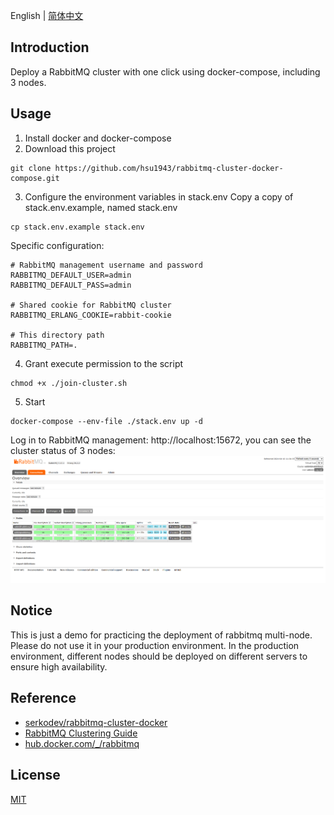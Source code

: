English | [简体中文](./readme_cn.md)

## Introduction
Deploy a RabbitMQ cluster with one click using docker-compose, including 3 nodes.

## Usage
1. Install docker and docker-compose
2. Download this project

```shell
git clone https://github.com/hsu1943/rabbitmq-cluster-docker-compose.git
```

3. Configure the environment variables in stack.env
Copy a copy of stack.env.example, named stack.env


```shell
cp stack.env.example stack.env
```

Specific configuration:

```env
# RabbitMQ management username and password
RABBITMQ_DEFAULT_USER=admin
RABBITMQ_DEFAULT_PASS=admin

# Shared cookie for RabbitMQ cluster
RABBITMQ_ERLANG_COOKIE=rabbit-cookie

# This directory path
RABBITMQ_PATH=.
```

4. Grant execute permission to the script

```shell
chmod +x ./join-cluster.sh
```

5. Start

```shell
docker-compose --env-file ./stack.env up -d
```

Log in to RabbitMQ management: http://localhost:15672, you can see the cluster status of 3 nodes:
![rabbitmq-cluster](./images/rabbitmq-cluster.png)

## Notice

This is just a demo for practicing the deployment of rabbitmq multi-node. Please do not use it in your production environment. In the production environment, different nodes should be deployed on different servers to ensure high availability.

## Reference
- [serkodev/rabbitmq-cluster-docker](https://github.com/serkodev/rabbitmq-cluster-docker)
- [RabbitMQ Clustering Guide](https://www.rabbitmq.com/clustering.html)
- [hub.docker.com/_/rabbitmq](https://hub.docker.com/_/rabbitmq)

## License
[MIT](./LICENSE)